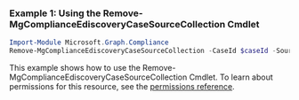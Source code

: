 ### Example 1: Using the Remove-MgComplianceEdiscoveryCaseSourceCollection Cmdlet
```powershell
Import-Module Microsoft.Graph.Compliance
Remove-MgComplianceEdiscoveryCaseSourceCollection -CaseId $caseId -SourceCollectionId $sourceCollectionId
```
This example shows how to use the Remove-MgComplianceEdiscoveryCaseSourceCollection Cmdlet.
To learn about permissions for this resource, see the [permissions reference](/graph/permissions-reference).
